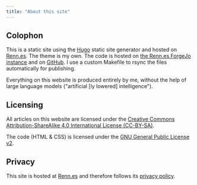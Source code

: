 ```yaml
---
title: "About this site"
---
```


## Colophon

This is a static site using the [Hugo](https://gohugo.io/) static site generator and hosted on [Renn.es](https://renn.es/). The theme is my own. The code is hosted on [the Renn.es ForgeJo instance](https://git.renn.es/tarneo/tarneo.fr) and on [GitHub](https://github.com/tarneaux/tarneo.fr). I use a custom Makefile to rsync the files automatically for publishing.

Everything on this website is produced entirely by me, without the help of large language models ("artificial [ly lowered] intelligence").

## Licensing

All articles on this website are licensed under the [Creative Commons Attribution-ShareAlike 4.0 International License (CC-BY-SA)](https://creativecommons.org/licenses/by-sa/4.0/).

The code (HTML & CSS) is licensed under the [GNU General Public License v2](https://www.gnu.org/licenses/old-licenses/gpl-2.0.html).

## Privacy

This site is hosted at [Renn.es](https://renn.es/) and therefore follows its [privacy policy](https://renn.es/#privacy).
